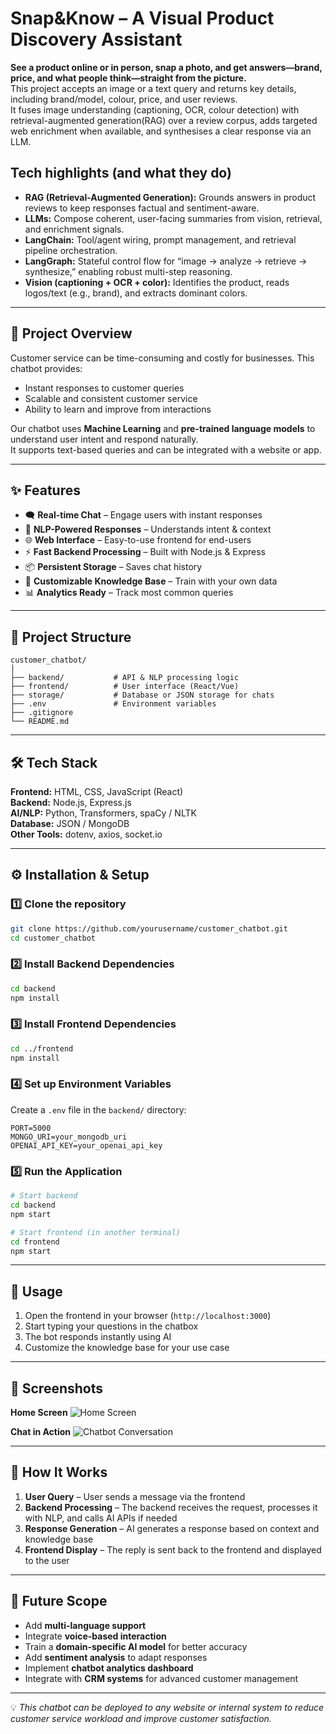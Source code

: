 # Snap&Know – A Visual Product Discovery Assistant

**See a product online or in person, snap a photo, and get answers—brand, price, and what people think—straight from the picture.**  
This project accepts an image or a text query and returns key details, including brand/model, colour, price, and user reviews.  
It fuses image understanding (captioning, OCR, colour detection) with retrieval-augmented generation(RAG) over a review corpus, adds targeted web enrichment when available, and synthesises a clear response via an LLM.

## Tech highlights (and what they do)
- **RAG (Retrieval-Augmented Generation):** Grounds answers in product reviews to keep responses factual and sentiment-aware.  
- **LLMs:** Compose coherent, user-facing summaries from vision, retrieval, and enrichment signals.  
- **LangChain:** Tool/agent wiring, prompt management, and retrieval pipeline orchestration.  
- **LangGraph:** Stateful control flow for “image → analyze → retrieve → synthesize,” enabling robust multi-step reasoning.  
- **Vision (captioning + OCR + color):** Identifies the product, reads logos/text (e.g., brand), and extracts dominant colors.


---

## 📌 Project Overview
Customer service can be time-consuming and costly for businesses. This chatbot provides:
- Instant responses to customer queries
- Scalable and consistent customer service
- Ability to learn and improve from interactions

Our chatbot uses **Machine Learning** and **pre-trained language models** to understand user intent and respond naturally.  
It supports text-based queries and can be integrated with a website or app.

---

## ✨ Features
- 🗨️ **Real-time Chat** – Engage users with instant responses
- 🧠 **NLP-Powered Responses** – Understands intent & context
- 🌐 **Web Interface** – Easy-to-use frontend for end-users
- ⚡ **Fast Backend Processing** – Built with Node.js & Express
- 📦 **Persistent Storage** – Saves chat history
- 🔧 **Customizable Knowledge Base** – Train with your own data
- 📊 **Analytics Ready** – Track most common queries

---

## 📂 Project Structure
```
customer_chatbot/
│
├── backend/           # API & NLP processing logic
├── frontend/          # User interface (React/Vue)
├── storage/           # Database or JSON storage for chats
├── .env               # Environment variables
├── .gitignore
└── README.md
```

---

## 🛠️ Tech Stack
**Frontend:** HTML, CSS, JavaScript (React)  
**Backend:** Node.js, Express.js  
**AI/NLP:** Python, Transformers, spaCy / NLTK  
**Database:** JSON / MongoDB  
**Other Tools:** dotenv, axios, socket.io

---

## ⚙️ Installation & Setup

### 1️⃣ Clone the repository
```bash
git clone https://github.com/yourusername/customer_chatbot.git
cd customer_chatbot
```

### 2️⃣ Install Backend Dependencies
```bash
cd backend
npm install
```

### 3️⃣ Install Frontend Dependencies
```bash
cd ../frontend
npm install
```

### 4️⃣ Set up Environment Variables
Create a `.env` file in the `backend/` directory:
```
PORT=5000
MONGO_URI=your_mongodb_uri
OPENAI_API_KEY=your_openai_api_key
```

### 5️⃣ Run the Application
```bash
# Start backend
cd backend
npm start

# Start frontend (in another terminal)
cd frontend
npm start
```

---

## 🚀 Usage
1. Open the frontend in your browser (`http://localhost:3000`)
2. Start typing your questions in the chatbox
3. The bot responds instantly using AI
4. Customize the knowledge base for your use case

---

## 📸 Screenshots

**Home Screen**
![Home Screen](screenshots/home.png)

**Chat in Action**
![Chatbot Conversation](screenshots/chat.png)

---

## 🧠 How It Works
1. **User Query** – User sends a message via the frontend
2. **Backend Processing** – The backend receives the request, processes it with NLP, and calls AI APIs if needed
3. **Response Generation** – AI generates a response based on context and knowledge base
4. **Frontend Display** – The reply is sent back to the frontend and displayed to the user

---

## 🔮 Future Scope
- Add **multi-language support**
- Integrate **voice-based interaction**
- Train a **domain-specific AI model** for better accuracy
- Add **sentiment analysis** to adapt responses
- Implement **chatbot analytics dashboard**
- Integrate with **CRM systems** for advanced customer management

---

💡 *This chatbot can be deployed to any website or internal system to reduce customer service workload and improve customer satisfaction.*
